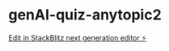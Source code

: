 # genAI-quiz-anytopic2

[Edit in StackBlitz next generation editor ⚡️](https://stackblitz.com/~/github.com/Wardomi7777/genAI-quiz-anytopic2)